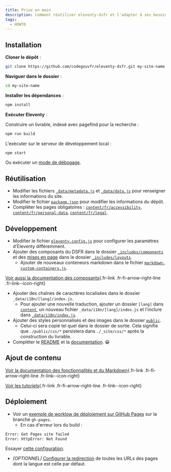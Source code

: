 ```yaml
---
title: Prise en main
description: Comment réutiliser eleventy-dsfr et l'adapter à ses besoins ?
tags:
  - HOWTO
---
```

## Installation

**Cloner le dépôt** :

```bash
git clone https://github.com/codegouvfr/eleventy-dsfr.git my-site-name
```

**Naviguer dans le dossier** :

```bash
cd my-site-name
```

**Installer les dépendances** :

```bash
npm install
```

**Exécuter Eleventy** :

Construire un livrable, indexé avec pagefind pour la recherche :

```bash
npm run build
```

L'exécuter sur le serveur de développement local :

```bash
npm start
```

Ou exécuter un [mode de débogage](https://www.11ty.dev/docs/debugging/).

## Réutilisation

- Modifier les fichiers [`_data/metadata.js`](https://github.com/codegouvfr/eleventy-dsfr/blob/main/_data/metadata.js) et [`_data/data.js`](https://github.com/codegouvfr/eleventy-dsfr/blob/main/_data/data.js) pour renseigner les informations du site.
- Modifier le fichier [`package.json`](https://github.com/codegouvfr/eleventy-dsfr/blob/main/package.json) pour modifier les informations du dépôt.
- Compléter les pages obligatoires : [`content/fr/accessibility`](https://github.com/codegouvfr/eleventy-dsfr/blob/main/content/fr/accessibility/index.md), [`content/fr/personal-data`](https://github.com/codegouvfr/eleventy-dsfr/blob/main/content/fr/personal-data/index.md), [`content/fr/legal`](https://github.com/codegouvfr/eleventy-dsfr/blob/main/content/fr/legal/index.md).

## Développement

- Modifier le fichier [`eleventy.config.js`](https://github.com/codegouvfr/eleventy-dsfr/blob/main/eleventy.config.js) pour configurer les paramètres d'Eleventy différemment.
- Ajouter des composants du DSFR dans le dossier [`_includes/components`](https://github.com/codegouvfr/eleventy-dsfr/blob/main/_includes/components) et des [mises en page](https://www.11ty.dev/docs/layouts/) dans le
  dossier [`_includes/layouts`](https://github.com/codegouvfr/eleventy-dsfr/blob/main/_includes/layouts).
  - Ajouter de nouveaux conteneurs markdown dans le fichier [`markdown-custom-containers.js`](https://github.com/codegouvfr/eleventy-dsfr/blob/main/markdown-custom-containers.js).
    
[Voir aussi la documentation des composants](/fr/blog/tags/composant/){.fr-link .fr-fi-arrow-right-line .fr-link--icon-right}

- Ajouter des chaînes de caractères localisées dans le dossier `_data/i18n/[lang]/index.js`.
    - Pour ajouter une nouvelle traduction, ajouter un dossier `[lang]` dans [`content`](https://github.com/codegouvfr/eleventy-dsfr/blob/main/content), un nouveau fichier `_data/i18n/[lang]/index.js` et l'inclure dans [`_data/i18n/index.js`](https://github.com/codegouvfr/eleventy-dsfr/blob/main/_data/i18n/index.js).
- Ajouter des styles personnalisés et des images dans le dossier [`public`](https://github.com/codegouvfr/eleventy-dsfr/blob/main/public).
    - Celui-ci sera copié tel quel dans le dossier de sortie. Cela signifie que `./public/css/*` persistera dans `./_site/css/*` après la construction du livrable.
- Compléter le [README](https://github.com/codegouvfr/eleventy-dsfr/blob/main/README.md) et la [documentation](https://github.com/codegouvfr/eleventy-dsfr/blob/main/content/fr/blog/posts). 😀

## Ajout de contenu

[Voir la documentation des fonctionnalités et du Markdown](/fr/blog/tags/contenu/){.fr-link .fr-fi-arrow-right-line .fr-link--icon-right}

[Voir les tutoriels](/fr/blog/tags/howto/){.fr-link .fr-fi-arrow-right-line .fr-link--icon-right}

## Déploiement

- Voir un [exemple de worklow de déploiement sur GitHub Pages](https://github.com/codegouvfr/eleventy-dsfr/blob/gh-pages/.github/workflows/11ty-gh-pages.yml) sur la branche `gh-pages`.
    - En cas d'erreur lors du build :
```bash
Error: Get Pages site failed
Error: HttpError: Not Found
```
Essayer [cette configuration](https://stackoverflow.com/a/73967433).
- _[OPTIONNEL]_ [Configurer la redirection](https://www.11ty.dev/docs/i18n/#distinct-urls-using-implied-default-language)
  de toutes les URLs des pages dont la langue est celle par défaut.
